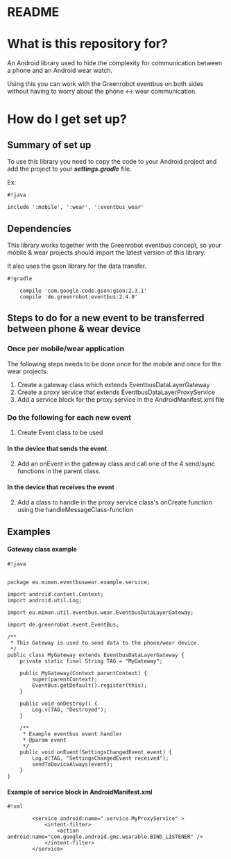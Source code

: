 # README #

# What is this repository for? #

An Android library used to hide the complexity for communication  between a phone and an Android wear watch.

Using this you can work with the Greenrobot eventbus on both sides without having to worry about the phone <-> wear communication.

# How do I get set up? #

## Summary of set up ##

To use this library you need to copy the code to your Android project and add the project to your ***settings.gradle*** file.

Ex: 
```
#!java

include ':mobile', ':wear', ':eventbus_wear'
```



## Dependencies ##

This library works together with the Greenrobot eventbus concept, so your mobile & wear projects should import the latest version of this library.

It also uses the gson library for the data transfer.

```
#!gradle

    compile 'com.google.code.gson:gson:2.3.1'
    compile 'de.greenrobot:eventbus:2.4.0'

```

## Steps to do for a new event to be transferred between phone & wear device ##

### Once per mobile/wear application ###

The following steps needs to be done once for the mobile and once for the wear projects.

1. Create a gateway class which extends EventbusDataLayerGateway
2. Create a proxy service that extends EventbusDataLayerProxyService
3. Add a service block for the proxy service in the AndroidManifest.xml file


### Do the following for each new event ###

1. Create Event class to be used

#### In the device that sends the event ####
2. Add an onEvent in the gateway class and call one of the 4 send/sync functions in the parent class.

#### In the device that receives the event ####
2. Add a class to handle in the proxy service class's onCreate function using the handleMessageClass-function

## Examples ##

#### Gateway class example ####

```
#!java


package eu.miman.eventbuswear.example.service;

import android.content.Context;
import android.util.Log;

import eu.miman.util.eventbus.wear.EventbusDataLayerGateway;

import de.greenrobot.event.EventBus;

/**
 * This Gateway is used to send data to the phone/wear device.
 */
public class MyGateway extends EventbusDataLayerGateway {
    private static final String TAG = "MyGateway";

    public MyGateway(Context parentContext) {
        super(parentContext);
        EventBus.getDefault().register(this);
    }

    public void onDestroy() {
        Log.v(TAG, "Destroyed");
    }

    /**
     * Example eventbus event handler
     * @param event
     */
    public void onEvent(SettingsChangedEvent event) {
        Log.d(TAG, "SettingsChangedEvent received");
        sendToDeviceAlways(event);
    }
}

```

#### Example of service block in AndroidManifest.xml ####


```
#!xml

        <service android:name=".service.MyProxyService" >
            <intent-filter>
                <action android:name="com.google.android.gms.wearable.BIND_LISTENER" />
            </intent-filter>
        </service>

```

